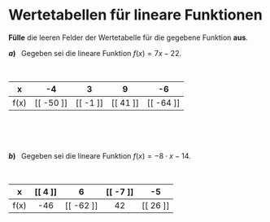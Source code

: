 <!--
version:  0.0.1

language: de

@style
input {
    text-align: center;
}

.flex-container {
    display: flex;
    flex-wrap: wrap;
    align-items: stretch;
    gap: 20px;
}

.flex-child {
    flex: 1;
    min-width: 350px;
    margin-right: 20px;
}

@media (max-width: 400px) {
    .flex-child {
        flex: 100%;
        margin-right: 0;
    }
}
@end

formula: \carry   \textcolor{red}{\scriptsize #1}
formula: \digit   \rlap{\carry{#1}}\phantom{#2}#2
formula: \permil  \text{‰}

import: https://raw.githubusercontent.com/LiaTemplates/Tikz-Jax/main/README.md

script: https://cdn.jsdelivr.net/gh/LiaTemplates/Tikz-Jax@main/dist/index.js


tags: Lineare Funktionen, negative Zahlen, leicht, niedrig, Angeben

comment: Fülle Wertetabellen für lineare Funktionen aus. Achte auf die Vorzeichen.

author: Martin Lommatzsch

-->




# Wertetabellen für lineare Funktionen



**Fülle** die leeren Felder der Wertetabelle für die gegebene Funktion **aus**.



__$a)\;\;$__ Gegeben sei die lineare Funktion $f(x) = 7 x - 22$. 

<br>

<!-- data-type="none"
data-sortable="false" -->
|   x   |    -4     |     3     |    9      |   -6      |
| :---: | :-------: | :-------: | :-------: | :-------: |
|  f(x) | [[ -50 ]] | [[ -1  ]] | [[ 41  ]] | [[ -64 ]] |

<br>
<br>
<br>


__$b)\;\;$__ Gegeben sei die lineare Funktion $f(x) = -8 \cdot x - 14$. 

<br>

<!-- data-type="none"
data-sortable="false" -->
|   x   | [[  4  ]] |     6     | [[  -7 ]] |     -5    |
| :---: | :-------: | :-------: | :-------: | :-------: |
|  f(x) |    -46    | [[ -62 ]] |    42     | [[  26 ]] |

<br>
<br>
<br>
